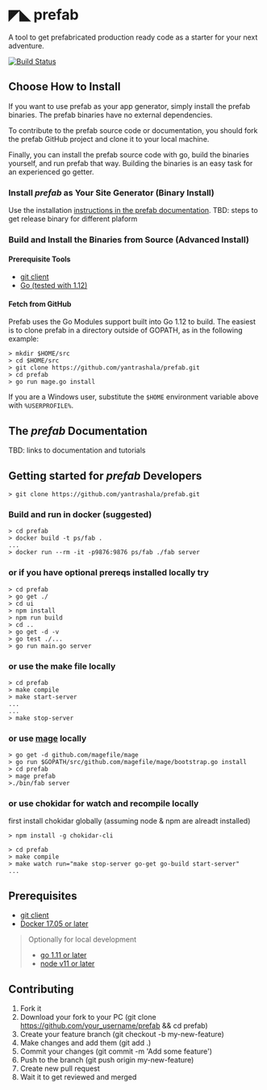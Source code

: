 # ◤◣ prefab
A tool to get prefabricated production ready code as a starter for your next adventure.

[![Build Status](https://travis-ci.com/yantrashala/prefab.svg?branch=master)](https://travis-ci.com/yantrashala/prefab)

## Choose How to Install
If you want to use prefab as your app generator, simply install the prefab binaries. The prefab binaries have no external dependencies.

To contribute to the prefab source code or documentation, you should fork the prefab GitHub project and clone it to your local machine.

Finally, you can install the prefab source code with go, build the binaries yourself, and run prefab that way. Building the binaries is an easy task for an experienced go getter.

### Install *prefab* as Your Site Generator (Binary Install)
Use the installation [instructions in the prefab documentation]().
TBD: steps to get release binary for different plaform

### Build and Install the Binaries from Source (Advanced Install)

#### Prerequisite Tools
* [git client](https://git-scm.com/)
* [Go (tested with 1.12)](https://goland.org/dl)

#### Fetch from GitHub
Prefab uses the Go Modules support built into Go 1.12 to build. The easiest is to clone prefab in a directory outside of GOPATH, as in the following example:

```
> mkdir $HOME/src
> cd $HOME/src
> git clone https://github.com/yantrashala/prefab.git
> cd prefab
> go run mage.go install
```
If you are a Windows user, substitute the `$HOME` environment variable above with `%USERPROFILE%`.

## The *prefab* Documentation

TBD: links to documentation and tutorials

## Getting started for *prefab* Developers

```
> git clone https://github.com/yantrashala/prefab.git
```

### Build and run in docker (suggested)
```
> cd prefab
> docker build -t ps/fab .
...
> docker run --rm -it -p9876:9876 ps/fab ./fab server
```

### or if you have optional prereqs installed locally try
```
> cd prefab
> go get ./
> cd ui
> npm install
> npm run build
> cd ..
> go get -d -v
> go test ./...
> go run main.go server 
```

### or use the make file locally
```
> cd prefab
> make compile
> make start-server
...
...
> make stop-server
```

### or use [mage](https://github.com/magefile/mage) locally
```
> go get -d github.com/magefile/mage
> go run $GOPATH/src/github.com/magefile/mage/bootstrap.go install
> cd prefab
> mage prefab
>./bin/fab server

```

### or use chokidar for watch and recompile locally

first install chokidar globally (assuming node & npm are alreadt installed)
```
> npm install -g chokidar-cli
```

```
> cd prefab
> make compile
> make watch run="make stop-server go-get go-build start-server"
...
```

## Prerequisites
* [git client](https://git-scm.com/)
* [Docker 17.05 or later](https://www.docker.com/)

> Optionally for local development
>* [go 1.11 or later](https://golang.org/dl)
>* [node v11 or later](https://nodejs.org)

## Contributing
1. Fork it
2. Download your fork to your PC (git clone https://github.com/your_username/prefab && cd prefab)
3. Create your feature branch (git checkout -b my-new-feature)
4. Make changes and add them (git add .)
5. Commit your changes (git commit -m 'Add some feature')
6. Push to the branch (git push origin my-new-feature)
7. Create new pull request
8. Wait it to get reviewed and merged